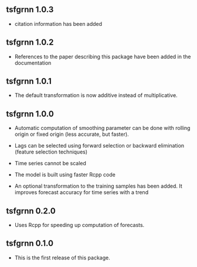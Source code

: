 ## tsfgrnn 1.0.3

* citation information has been added

## tsfgrnn 1.0.2

* References to the paper describing this package have been added in the documentation

## tsfgrnn 1.0.1

* The default transformation is now additive instead of multiplicative.

## tsfgrnn 1.0.0

* Automatic computation of smoothing parameter can be done with rolling origin or fixed origin (less accurate, but faster).

* Lags can be selected using forward selection or backward elimination (feature selection techniques)

* Time series cannot be scaled

* The model is built using faster Rcpp code

* An optional transformation to the training samples has been added. It improves forecast accuracy for time series with a trend

## tsfgrnn 0.2.0

* Uses Rcpp for speeding up computation of forecasts.


## tsfgrnn 0.1.0

* This is the first release of this package.
